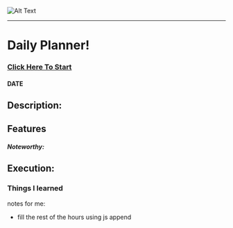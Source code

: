 ![Alt Text](image-link)

---

# Daily Planner!

### [Click Here To Start](link)

#### **DATE** 

## Description:

## Features

##### Noteworthy:

## Execution:

### Things I learned




notes for me:

- fill the rest of the hours using js append